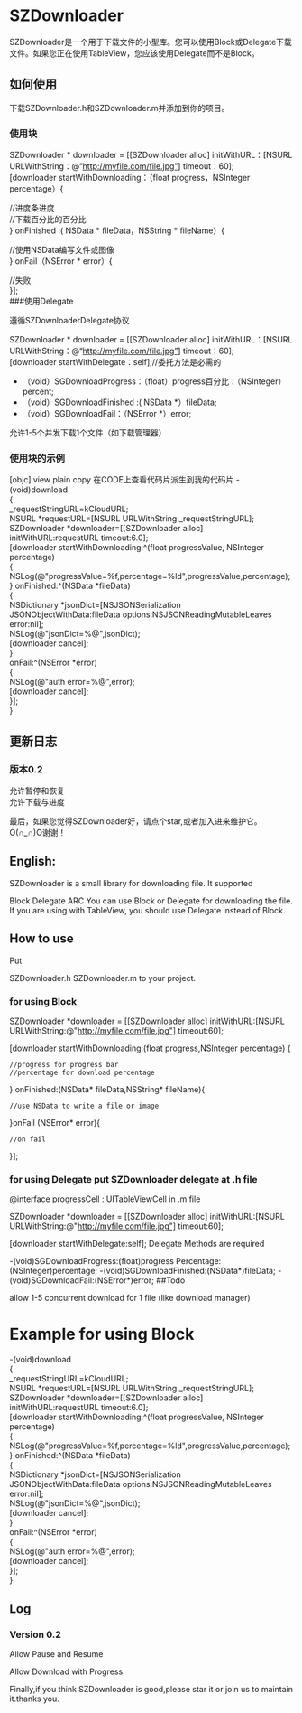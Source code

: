 # SZDownloader

SZDownloader是一个用于下载文件的小型库。您可以使用Block或Delegate下载文件。如果您正在使用TableView，您应该使用Delegate而不是Block。


## 如何使用

下载SZDownloader.h和SZDownloader.m并添加到你的项目。

### 使用块

SZDownloader * downloader = [[SZDownloader alloc] initWithURL：[NSURL URLWithString：@“http://myfile.com/file.jpg”] timeout：60];  
[downloader startWithDownloading：（float progress，NSInteger percentage）{  
  
//进度条进度  
//下载百分比的百分比  
} onFinished :( NSData * fileData，NSString * fileName）{  
  
//使用NSData编写文件或图像  
} onFail（NSError * error）{  
  
//失败  
}];  
###使用Delegate

遵循SZDownloaderDelegate协议

SZDownloader * downloader = [[SZDownloader alloc] initWithURL：[NSURL URLWithString：@“http://myfile.com/file.jpg”] timeout：60];  
[downloader startWithDelegate：self];//委托方法是必需的  
  
- （void）SGDownloadProgress：（float）progress百分比：（NSInteger）percent;   
- （void）SGDownloadFinished :( NSData *）fileData;   
- （void）SGDownloadFail：（NSError *）error;   

允许1-5个并发下载1个文件（如下载管理器）

### 使用块的示例

[objc] view plain copy 在CODE上查看代码片派生到我的代码片
-(void)download  
{  
    _requestStringURL=kCloudURL;  
    NSURL *requestURL=[NSURL URLWithString:_requestStringURL];  
    SZDownloader *downloader=[[SZDownloader alloc] initWithURL:requestURL timeout:6.0];  
    [downloader startWithDownloading:^(float progressValue, NSInteger percentage)  
    {  
        NSLog(@"progressValue=%f,percentage=%ld",progressValue,percentage);  
    } onFinished:^(NSData *fileData)  
    {  
        NSDictionary *jsonDict=[NSJSONSerialization JSONObjectWithData:fileData options:NSJSONReadingMutableLeaves error:nil];  
        NSLog(@"jsonDict=%@",jsonDict);  
        [downloader cancel];  
    }  
    onFail:^(NSError *error)  
     {  
        NSLog(@"auth error=%@",error);  
        [downloader cancel];  
    }];  
}  
## 更新日志

### 版本0.2

允许暂停和恢复<br>
允许下载与进度<br>

最后，如果您觉得SZDownloader好，请点个star,或者加入进来维护它。O(∩_∩)O谢谢！


## English:

SZDownloader is a small library for downloading file.
It supported

Block
Delegate
ARC
You can use Block or Delegate for downloading the file. If you are using with TableView, you should use Delegate instead of Block.

## How to use

Put

SZDownloader.h
SZDownloader.m
to your project.

### for using Block

SZDownloader *downloader = [[SZDownloader alloc] initWithURL:[NSURL URLWithString:@"http://myfile.com/file.jpg"] timeout:60];

[downloader startWithDownloading:(float progress,NSInteger percentage) {
	
	//progress for progress bar
	//percentage for download percentage
	
} onFinished:(NSData* fileData,NSString* fileName){
	
	//use NSData to write a file or image
	
}onFail (NSError* error){

	//on fail

}];
### for using Delegate put SZDownloader delegate at .h file

@interface progressCell : UITableViewCell <SZDownloaderDelegate>
in .m file

SZDownloader *downloader = [[SZDownloader alloc] initWithURL:[NSURL URLWithString:@"http://myfile.com/file.jpg"] timeout:60];

[downloader startWithDelegate:self];
Delegate Methods are required

-(void)SGDownloadProgress:(float)progress Percentage:(NSInteger)percentage;
-(void)SGDownloadFinished:(NSData*)fileData;
-(void)SGDownloadFail:(NSError*)error;
##Todo

allow 1-5 concurrent download for 1 file (like download manager)


# Example for using Block

-(void)download  
{  
    _requestStringURL=kCloudURL;  
    NSURL *requestURL=[NSURL URLWithString:_requestStringURL];  
    SZDownloader *downloader=[[SZDownloader alloc] initWithURL:requestURL timeout:6.0];  
    [downloader startWithDownloading:^(float progressValue, NSInteger percentage)  
    {  
        NSLog(@"progressValue=%f,percentage=%ld",progressValue,percentage);  
    } onFinished:^(NSData *fileData)  
    {  
        NSDictionary *jsonDict=[NSJSONSerialization JSONObjectWithData:fileData options:NSJSONReadingMutableLeaves error:nil];  
        NSLog(@"jsonDict=%@",jsonDict);  
        [downloader cancel];  
    }  
    onFail:^(NSError *error)  
     {  
        NSLog(@"auth error=%@",error);  
        [downloader cancel];  
    }];  
} 

## Log

### Version 0.2

Allow Pause and Resume

Allow Download with Progress

Finally,if you think SZDownloader is  good,please star it or join us to maintain it.thanks you.
